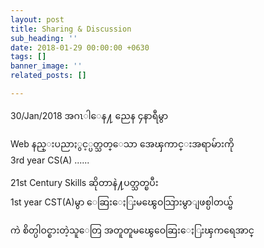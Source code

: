 ```yaml
---
layout: post
title: Sharing & Discussion
sub_heading: ''
date: 2018-01-29 00:00:00 +0630
tags: []
banner_image: ''
related_posts: []

---
```

30/Jan/2018 အဂၤါေန႔ ညေန ၄နာရီမွာ

Web နည္းပညာႏွင့္ပတ္သတ္ေသာ အေၾကာင္းအရာမ်ားကို  
 3rd year CS(A) ......

21st Century Skills ဆိုတာနဲ႔ပတ္သတ္ၿပီး  
 1st year CST(A)မွာ ေဆြးေႏြးမၽွေဝသြားမွာျဖစ္ပါတယ္ဗ်

ကဲ စိတ္ပါဝင္စားတဲ့သူေတြ အတူတူမၽွေဝေဆြးေႏြးၾကရေအာင္